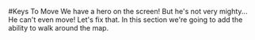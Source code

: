 #Keys To Move
We have a hero on the screen! But he's not very mighty... He can't even move! Let's fix that. In this section we're going to add the ability to walk around the map.